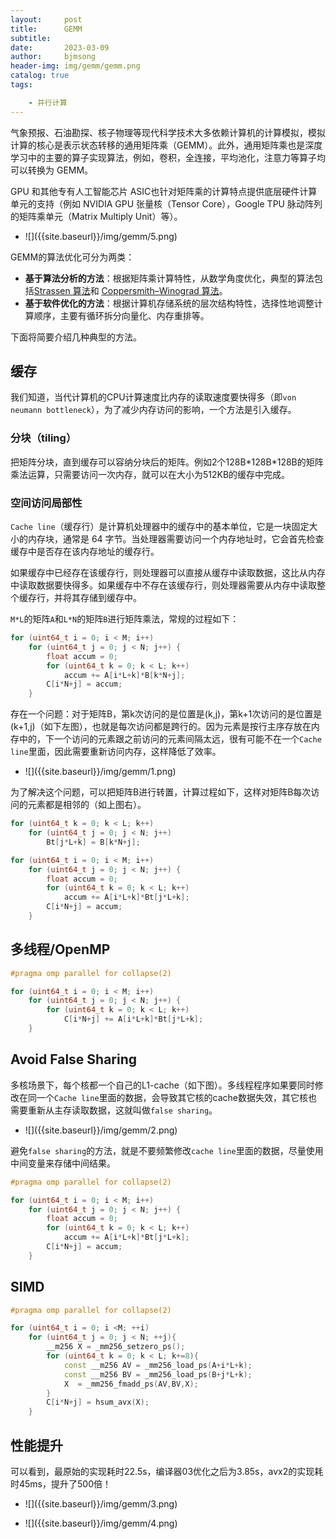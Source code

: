 ```yaml
---
layout:     post
title:      GEMM
subtitle:   
date:       2023-03-09
author:     bjmsong
header-img: img/gemm/gemm.png
catalog: true
tags:

    - 并行计算
---
```


气象预报、石油勘探、核子物理等现代科学技术大多依赖计算机的计算模拟，模拟计算的核心是表示状态转移的通用矩阵乘（GEMM）。此外，通用矩阵乘也是深度学习中的主要的算子实现算法，例如，卷积，全连接，平均池化，注意力等算子均可以转换为 GEMM。

GPU 和其他专有人工智能芯片 ASIC也针对矩阵乘的计算特点提供底层硬件计算单元的支持（例如 NVIDIA GPU 张量核（Tensor Core），Google TPU 脉动阵列的矩阵乘单元（Matrix Multiply Unit）等）。

<ul> 
<li markdown="1">
![]({{site.baseurl}}/img/gemm/5.png) 
</li> 
</ul> 

GEMM的算法优化可分为两类：

- **基于算法分析的方法**：根据矩阵乘计算特性，从数学角度优化，典型的算法包括[Strassen 算法](https://en.wikipedia.org/wiki/Strassen_algorithm)和 [Coppersmith–Winograd 算法](https://en.wikipedia.org/wiki/Coppersmith–Winograd_algorithm)。
- **基于软件优化的方法**：根据计算机存储系统的层次结构特性，选择性地调整计算顺序，主要有循环拆分向量化、内存重排等。

下面将简要介绍几种典型的方法。



## 缓存

我们知道，当代计算机的CPU计算速度比内存的读取速度要快得多（即`von neumann bottleneck`），为了减少内存访问的影响，一个方法是引入缓存。

### 分块（tiling）

把矩阵分块，直到缓存可以容纳分块后的矩阵。例如2个128B\*128B\*128B的矩阵乘法运算，只需要访问一次内存，就可以在大小为512KB的缓存中完成。



### 空间访问局部性

`Cache line`（缓存行）是计算机处理器中的缓存中的基本单位，它是一块固定大小的内存块，通常是 64 字节。当处理器需要访问一个内存地址时，它会首先检查缓存中是否存在该内存地址的缓存行。

如果缓存中已经存在该缓存行，则处理器可以直接从缓存中读取数据，这比从内存中读取数据要快得多。如果缓存中不存在该缓存行，则处理器需要从内存中读取整个缓存行，并将其存储到缓存中。

`M*L`的矩阵`A`和`L*N`的矩阵`B`进行矩阵乘法，常规的过程如下：

```c++
for (uint64_t i = 0; i < M; i++)
    for (uint64_t j = 0; j < N; j++) {
        float accum = 0;
        for (uint64_t k = 0; k < L; k++)
            accum += A[i*L+k]*B[k*N+j];
        C[i*N+j] = accum;
    }
```

存在一个问题：对于矩阵B，第k次访问的是位置是(k,j)，第k+1次访问的是位置是(k+1,j)（如下左图），也就是每次访问都是跨行的。因为元素是按行主序存放在内存中的，下一个访问的元素跟之前访问的元素间隔太远，很有可能不在一个`Cache line`里面，因此需要重新访问内存，这样降低了效率。

<ul> 
<li markdown="1">
![]({{site.baseurl}}/img/gemm/1.png) 
</li> 
</ul> 

为了解决这个问题，可以把矩阵B进行转置，计算过程如下，这样对矩阵B每次访问的元素都是相邻的（如上图右）。

```c++
for (uint64_t k = 0; k < L; k++)
    for (uint64_t j = 0; j < N; j++)
        Bt[j*L+k] = B[k*N+j];

for (uint64_t i = 0; i < M; i++)
    for (uint64_t j = 0; j < N; j++) {
        float accum = 0;
        for (uint64_t k = 0; k < L; k++)
            accum += A[i*L+k]*Bt[j*L+k];
        C[i*N+j] = accum;
    }
```



## 多线程/OpenMP

```c++
#pragma omp parallel for collapse(2)

for (uint64_t i = 0; i < M; i++)
    for (uint64_t j = 0; j < N; j++) {
        for (uint64_t k = 0; k < L; k++)
            C[i*N+j] += A[i*L+k]*Bt[j*L+k];
    }
```



## Avoid False Sharing

多核场景下，每个核都一个自己的L1-cache（如下图）。多线程程序如果要同时修改在同一个`Cache line`里面的数据，会导致其它核的cache数据失效，其它核也需要重新从主存读取数据，这就叫做`false sharing`。

<ul> 
<li markdown="1">
![]({{site.baseurl}}/img/gemm/2.png) 
</li> 
</ul> 

避免`false sharing`的方法，就是不要频繁修改`cache line`里面的数据，尽量使用中间变量来存储中间结果。

```c++
#pragma omp parallel for collapse(2)

for (uint64_t i = 0; i < M; i++)
    for (uint64_t j = 0; j < N; j++) {
        float accum = 0;
        for (uint64_t k = 0; k < L; k++)
            accum += A[i*L+k]*Bt[j*L+k];
        C[i*N+j] = accum;
    }
```



## SIMD

```c++
#pragma omp parallel for collapse(2)

for (uint64_t i = 0; i <M; ++i)
    for (uint64_t j = 0; j < N; ++j){
        __m256 X = _mm256_setzero_ps();
        for (uint64_t k = 0; k < L; k+=8){
            const __m256 AV = _mm256_load_ps(A+i*L+k);
            const __m256 BV = _mm256_load_ps(B+j*L+k);
            X  = _mm256_fmadd_ps(AV,BV,X);
        }
        C[i*N+j] = hsum_avx(X);
    }
```



## 性能提升

可以看到，最原始的实现耗时22.5s，编译器03优化之后为3.85s，avx2的实现耗时45ms，提升了500倍！

<ul> 
<li markdown="1">
![]({{site.baseurl}}/img/gemm/3.png) 
</li> 
</ul> 

<ul> 
<li markdown="1">
![]({{site.baseurl}}/img/gemm/4.png) 
</li> 
</ul> 


